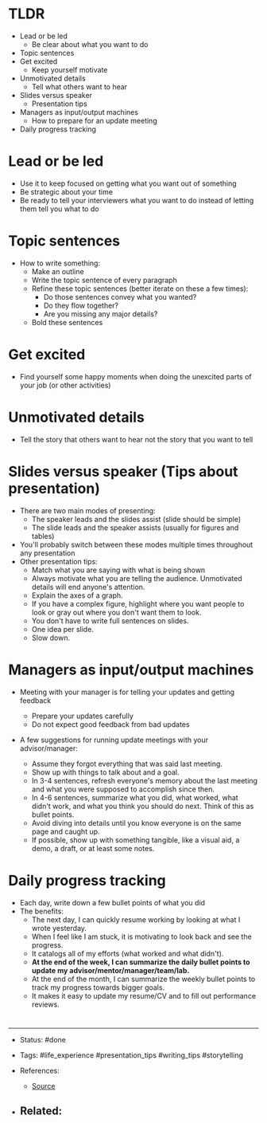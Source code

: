 # TLDR

- Lead or be led
	- Be clear about what you want to do
- Topic sentences
- Get excited
	- Keep yourself motivate
- Unmotivated details
	- Tell what others want to hear
- Slides versus speaker
	- Presentation tips
- Managers as input/output machines
	- How to prepare for an update meeting
- Daily progress tracking


# Lead or be led
- Use it to keep focused on getting what you want out of something
- Be strategic about your time
- Be ready to tell your interviewers what you want to do instead of letting them tell you what to do


# Topic sentences
- How to write something:
	- Make an outline
	- Write the topic sentence of every paragraph
	- Refine these topic sentences (better iterate on these a few times):
		- Do those sentences convey what you wanted?
		- Do they flow together?
		- Are you missing any major details?
	- Bold these sentences


# Get excited
- Find yourself some happy moments when doing the unexcited parts of your job (or other activities)


# Unmotivated details
- Tell the story that others want to hear not the story that you want to tell


# Slides versus speaker (Tips about presentation)

- There are two main modes of presenting:
	- The speaker leads and the slides assist (slide should be simple)
	- The slide leads and the speaker assists (usually for figures and tables)
- You'll probably switch between these modes multiple times throughout any presentation
- Other presentation tips:
	- Match what you are saying with what is being shown
	- Always motivate what you are telling the audience. Unmotivated details will end anyone's attention.
	- Explain the axes of a graph.
	- If you have a complex figure, highlight where you want people to look or gray out where you don't want them to look.
	- You don't have to write full sentences on slides.
	- One idea per slide.
	- Slow down.

# Managers as input/output machines

- Meeting with your manager is for telling your updates and getting feedback
	- Prepare your updates carefully
	- Do not expect good feedback from bad updates

- A few suggestions for running update meetings with your advisor/manager:
	- Assume they forgot everything that was said last meeting.
	- Show up with things to talk about and a goal.
	- In 3-4 sentences, refresh everyone's memory about the last meeting and what you were supposed to accomplish since then.
	- In 4-6 sentences, summarize what you did, what worked, what didn't work, and what you think you should do next. Think of this as bullet points.
	- Avoid diving into details until you know everyone is on the same page and caught up.
	- If possible, show up with something tangible, like a visual aid, a demo, a draft, or at least some notes.

# Daily progress tracking

- Each day, write down a few bullet points of what you did
- The benefits:
	- The next day, I can quickly resume working by looking at what I wrote yesterday.
	- When I feel like I am stuck, it is motivating to look back and see the progress.
	- It catalogs all of my efforts (what worked and what didn't).
	- **At the end of the week, I can summarize the daily bullet points to update my advisor/mentor/manager/team/lab.**
	- At the end of the month, I can summarize the weekly bullet points to track my progress towards bigger goals.
	- It makes it easy to update my resume/CV and to fill out performance reviews.





# 

---
- Status: #done

- Tags: #life_experience #presentation_tips #writing_tips #storytelling 

- References:
	- [Source](https://austinhenley.com/blog/lessonsfrommyphd.html)

- Related:
	- 
